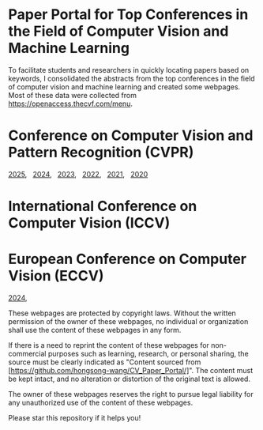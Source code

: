 # Paper Portal for Top Conferences in the Field of Computer Vision and Machine Learning

To facilitate students and researchers in quickly locating papers based on keywords, I consolidated the abstracts from the top conferences in the field of computer vision and machine learning and created some webpages. Most of these data were collected from https://openaccess.thecvf.com/menu.

# Conference on Computer Vision and Pattern Recognition (CVPR)
[2025](https://hongsong-wang.github.io/CVPR2025_ABSTRACT/), &nbsp; [2024](https://hongsong-wang.github.io/CVPR2024_ABSTRACT/), &nbsp; [2023](https://hongsong-wang.github.io/CVPR2023_ABSTRACT/), &nbsp; [2022](https://hongsong-wang.github.io/CVPR2022_ABSTRACT/), &nbsp; [2021](https://hongsong-wang.github.io/CVPR2021_ABSTRACT-/), &nbsp; [2020](https://hongsong-wang.github.io/CVPR2020_ABSTRACT/)

# International Conference on Computer Vision (ICCV)


#  European Conference on Computer Vision (ECCV)
[2024](https://hongsong-wang.github.io/ECCV2024_ABSTRACT/), &nbsp; 

These webpages are protected by copyright laws. Without the written permission of the owner of these webpages, no individual or organization shall use the content of these webpages in any form.

If there is a need to reprint the content of these webpages for non-commercial purposes such as learning, research, or personal sharing, the source must be clearly indicated as "Content sourced from [https://github.com/hongsong-wang/CV_Paper_Portal/]". The content must be kept intact, and no alteration or distortion of the original text is allowed.

The owner of these webpages reserves the right to pursue legal liability for any unauthorized use of the content of these webpages.

Please star this repository if it helps you!
